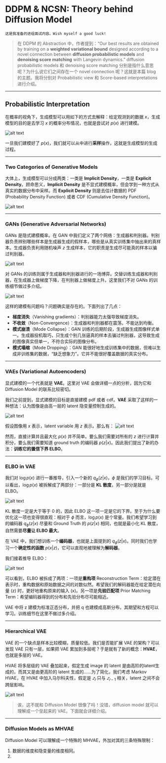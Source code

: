 # DDPM & NCSN: Theory behind Diffusion Model

`这是我准备的进组面试内容。Wish myself a good luck!`

> 在 DDPM 的 Abstraction 中，作者提到：“Our best results are obtained by training on a **weighted variational bound** designed according to a novel connection between **diffusion probabilistic models** and **denoising score matching** with Langevin dynamics.” diffusion probabilistic models 和 denoising score matching 分别是指什么意思呢？为什么说它们之间存在一个 novel connection 呢？这就是本篇 blog 的主题。我将分别对 Probabilistic view 和 Score-based interpretations 进行介绍。

---

## Probabilistic Interpretation
在概率的视角下，生成模型可以用如下的方式去解释：给定观测到的数据 $x$，生成模型的目的是去学习 $x$ 的概率分布情况，也就是尝试对 $p(x)$ 进行建模。

![alt text](image-24.png ':size=80%')

一旦我们建模好了 $p(x)$，我们就可以从中进行**采样**操作，这就是生成模型的生成过程。

---

### Two Categories of Generative Models
大体上，生成模型可以分成两类：一类是 **Implicit Density**，一类是 **Explicit Density**。顾命思义，**Implicit Density** 是不显式建模概率，但会学到一种方式从真实的数据分布中采样。而 **Explicit Density** 则是去估计数据的 PDF (Probability Density Function) 或者 CDF (Cumulative Density Function)。

![alt text](image-25.png ':size=70%')

---

### GANs (Generative Adversarial Networks)
GANs 是隐式建模概率。在 GAN 中我们定义了两个网络：生成器和判别器。判别器负责辨别哪些样本是生成器生成的假样本，哪些是从真实训练集中抽出来的真样本。生成器负责利用随机噪声 $z$ 生成样本，它的职责是生成尽可能真的样本以骗过判别器。

![alt text](image-26.png ':size=70%')

对 GANs 的训练则属于生成器和判别器进行的一场博弈。交替训练生成器和判别器，在生成器上做梯度下降，在判别器上做梯度上升。这里我们不对 GANs 的训练细节做过多介绍。

![alt text](image-27.png ':size=70%')

这样的建模有问题吗？问题确实是存在的。下面列出了几点：
* **梯度消失**（Vanishing gradients）：判别器能力太强导致梯度消失。
* **不收敛**（Non-Convergence）：生成器和判别器都在震荡，不能达到均衡。
* **模式崩溃**（Mode Collapse）：GAN 训练的后期阶段，生成器生成图像样式单一。生成器投机取巧，只生成个别几张逼真的样本去骗过判别器，这导致生成的图像真实但单一，不符合实际的图像分布。
* **模式塌缩**（Mode Dropping）：GAN 能很好地生成训练集中的数据，但难以生成非训练集的数据，“缺乏想象力”。它并不能很好覆盖数据的真实分布。

---

### VAEs (Variational Autoencoders)
显式建模的一个代表就是 **VAE**。这里对 VAE 会做详细一点的分析，因为它和 Diffusion Model 的联系比较密切。

我们之前提到，显式建模的目标是直接建模 pdf 或者 cdf。**VAE** 采取了这样的一种想法：认为图像是由高一层的 latent 隐变量控制生成的。

![alt text](image-28.png ':size=80%')

假设图像用 $x$ 表示，latent variable 用 $z$ 表示。那么有：
![alt text](image-29.png ':size=60%')

然而，直接计算并且最大化 $p(x)$ 并不简单。要么我们需要对所有的 $z$ 进行计算并积分，要么我们需要知道 ground truth 的编码器 $p(z|x)$。因此我们提出了新的办法：**训练它的置信下界 ELBO**。

---

### ELBO in VAE
我们对 $\log p(x)$ 进行一番推导，引入一个新的 $q_\phi(z|x)$，$\phi$ 是我们的学习目标。可以看出，$\log p(x)$ 被拆解成了两部分：一部分是 **KL 散度**，另一部分是就是 ELBO。

![alt text](image-30.png ':size=70%')

KL 散度一定是大于等于 $0$ 的，因此 ELBO 这一项一定是它的下界。至于为什么要优化这一项也变得很直观：相对于 $\phi$ 而言，$\log p(x)$ 是个常量。我们希望学习到的编码器 $q_\phi(z|x)$ 尽量和 Ground Truth 的 $p(z|x)$ 相同，也就是最小化 KL 散度，自然需要**尽量让 ELBO 最大**。

在 VAE 中，我们想训练一个**编码器**，也就是上面提到的 $q_\phi(z|x)$。同时我们也学习一个**确定性的函数** $p(x|z)$，它可以直观地被理解为**解码器**。

我们接着推导 ELBO：

![alt text](1742915890165.png ':size=70%') 

可以看到，ELBO 被拆成了两项：一项是**重构项** Reconstruction Term：给定潜在表示时，重构数据和原始数据之间的对数似然。希望我们的解码器能在给定潜在向量 (z) 时，更好地重构原来的输入 (x)。另一项是**先验匹配项** Prior Matching Term：希望编码器得到的分布和先验分布尽可能相近。

VAE 中将 z 建模为标准正态分布，并把 q 也建模成高斯分布，其期望和方程可以学习。训练细节在这里不做过多介绍。

---

### Hierarchical VAE
VAE 的一个缺点是样本比较模糊，质量较低。我们是否能扩展 VAE 的架构？可以发现 VAE 只有一层，如果把 VAE 累加到多层呢？于是就有了新的概念：**HVAE**，也就是多层的 VAE。

HVAE 将多层级的 VAE 叠加起来，假定生成 image 的 latent 是由高阶的latent生成的，而其又是由更高阶的 latent 生成的……为了简化，我们考虑 Markov HVAE，在 HVAE 中加入马尔科夫性，假定是 $𝑧_𝑡$ 只与 $𝑧_{𝑡−1}$ 相关，latent 之间不会跨层影响。

![alt text](image-31.png ':size=70%') 

> 诶，这不就和 Diffusion Model 很像了吗！没错，diffusion model 就可以理解成一个垒起来的 VAE。下面就会详细介绍。

---

### Diffusion Models as MHVAE
Diffusion Model 可以理解成一个特殊的 MHVAE，外加对其的三条特殊限制：

1. 数据的维度和隐变量的维度相同。
2. 